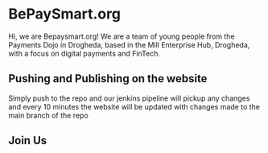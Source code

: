 # BePaySmart.org

Hi, we are Bepaysmart.org! We are a team of young people from the Payments Dojo in Drogheda, based in the Mill Enterprise Hub, Drogheda, with a focus on digital payments and FinTech.

## Pushing and Publishing on the website

Simply push to the repo and our jenkins pipeline will pickup any changes and every 10 minutes the website will be updated with changes made to the main branch of the repo

## Join Us


